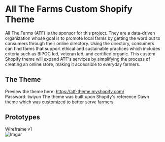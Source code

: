 # All The Farms Custom Shopify Theme

All The Farms (ATF) is the sponsor for this project. They are a data-driven organization whose goal is to promote local farms by getting the word out to consumers through their online directory. Using the directory, consumers can find farms that support ethical and sustainable practices which includes criteria such as BIPOC led, veteran led, and certified organic. This custom Shopify theme will expand ATF's services by simplifying the process of creating an online store, making it accessible to everyday farmers.

## The Theme

Preview the theme here: https://atf-theme.myshopify.com/<br />
Password: twiyun
The theme was built upon Shopify's reference Dawn theme which was customized to better serve farmers.

## Prototypes
Wireframe v1<br />
![Imgur](https://i.imgur.com/EMr3B4m.png)
